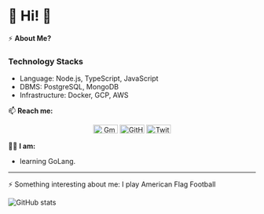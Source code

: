 # 👋 Hi! 👋
⚡️ **About Me?** 

### Technology Stacks
- Language: Node.js, TypeScript, JavaScript
- DBMS: PostgreSQL, MongoDB
- Infrastructure: Docker, GCP, AWS

📫 **Reach me:**
<p style="text-align: center">
	<a href="mailto:oluwabukolatina@gmail.com"><img src="https://cdn.jsdelivr.net/npm/simple-icons@3.0.1/icons/gmail.svg" alt="Gmail" width="50" height="18"/></a>
	<a href="https://github.com/oluwabukolattina"><img src="https://cdn.jsdelivr.net/npm/simple-icons@3.0.1/icons/github.svg" alt="GitHub" width="50" height="18"/></a>
	<a href="https://twitter.com/tinawhatsgood"><img src="https://cdn.jsdelivr.net/npm/simple-icons@3.0.1/icons/twitter.svg" alt="Twitter" width="50" height="18"/></a>
</p>  

👨‍💻 **I am:**
- learning GoLang.

---
⚡ Something interesting about me: I play American Flag Football

 ![GitHub stats](https://github-readme-stats.vercel.app/api?username=oluwabukolatina&show_icons=true&count_private=true&theme=dark&hide_title=true&hide_border=true&line_height=20&text_color=fff&icon_color=fff&bg_color=0,000,000,222,999)
<!-- ![Top Langs](https://github-readme-stats.vercel.app/api/top-langs/?username=oluwabukolatina&langs_count=10&layout=compact&theme=dark&hide_title=true&hide_border=true&line_height=18&text_color=fff&icon_color=fff&bg_color=0,000,000,222,999) 

<a href="https://github.com/oluwabukola">
  <img align="center" src="https://github-readme-stats.vercel.app/api?username=oluwabukolatina&theme=nord&show_icons=true&count_private=true&hide=contribs&line_height=40" />
</a>
<a href="https://github.com/oluwabukolatina">
  <img align="center" src="https://github-readme-stats.vercel.app/api/top-langs/?username=oluwabukolatina&theme=nord&langs_count=4" />
</a>

<a href="https://github.com/ichtrojan">
  <img align="center" src="https://github-readme-stats.vercel.app/api?username=oluwabukolatina&theme=nord&show_icons=true&count_private=trues&line_height=40" />
</a>
<a href="https://github.com/ichtrojan">
  <img align="center" src="https://github-readme-stats.vercel.app/api/top-langs/?username=oluwabukolatina&theme=nord&langs_count=4 />
</a>
